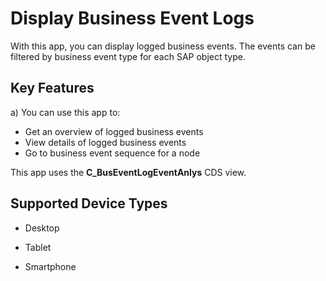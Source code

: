 <!-- loiod8a9c813764b4a21ba3c018cf9c52a69 -->

# Display Business Event Logs



With this app, you can display logged business events. The events can be filtered by business event type for each SAP object type.



<a name="loiod8a9c813764b4a21ba3c018cf9c52a69__section_vjz_vvl_tsb"/>

## Key Features

a\) You can use this app to:

-   Get an overview of logged business events
-   View details of logged business events
-   Go to business event sequence for a node

This app uses the **C\_BusEventLogEventAnlys** CDS view.



<a name="loiod8a9c813764b4a21ba3c018cf9c52a69__section_wjz_vvl_tsb"/>

## Supported Device Types

-   Desktop

-   Tablet

-   Smartphone


